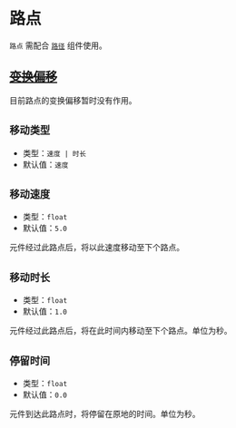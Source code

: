 # 路点

`路点` 需配合 [`路径`](wayPath) 组件使用。

## ~~[变换偏移](item#变换偏移)~~

目前路点的变换偏移暂时没有作用。

## `移动类型`

- 类型：`速度 | 时长`
- 默认值：`速度`

## `移动速度`<badge text="移动类型 = 速度" />

- 类型：`float`
- 默认值：`5.0`

元件经过此路点后，将以此速度移动至下个路点。

## `移动时长`<badge text="移动类型 = 时长" />

- 类型：`float`
- 默认值：`1.0`

元件经过此路点后，将在此时间内移动至下个路点。单位为秒。

## `停留时间`

- 类型：`float`
- 默认值：`0.0`

元件到达此路点时，将停留在原地的时间。单位为秒。
